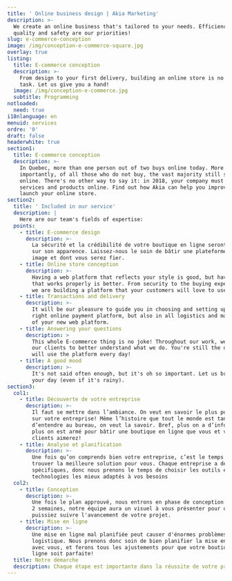 ```yaml
---
title: ' Online business design | Akia Marketing'
description: >-
  We create an online business that's tailored to your needs. Efficiency,
  quality and safety are our priorities!
slug: e-commerce-conception
image: /img/conception-e-commerce-square.jpg
overlay: true
listing:
  title: E-commerce conception
  description: >-
    From design to your first delivery, building an online store is no easy
    task. Let us give you a hand!
  image: /img/conception-e-commerce.jpg
  subtitle: Programming
notloaded:
  need: true
i18nlanguage: en
menuid: services
ordre: '0'
draft: false
headerwhite: true
section1:
  title: E-commerce conception
  description: >-
    In Quebec, more than one person out of two buys online today. More
    importantly, of all those who do not buy, the vast majority still shop
    online. There's no other way to say it: in 2018, your company must offer its
    services and products online. Find out how Akia can help you improve or
    launch your online store.
section2:
  title: ' Included in our service'
  description: |
    Here are our team's fields of expertise:
  points:
    - title: E-commerce design
      description: >-
        La sécurité et la crédibilité de votre boutique en ligne seront basées
        sur son apparence. Laissez-nous le soin de bâtir une plateforme à votre
        image et dont vous serez fier.
    - title: Online store conception
      description: >-
        Having a web platform that reflects your style is good, but having one
        that works properly is better. From security to the buying experience,
        we are building a platform that your customers will love to use.
    - title: Transactions and delivery
      description: >-
        It will be our pleasure to guide you in choosing and setting up the
        right online payment platform, but also in all logistics and management
        of your new web platform.
    - title: Answering your questions
      description: >
        This whole E-commerce thing is no joke! Throughout our work, we educate
        our clients to better understand what we do. You're still the one who
        will use the platform every day!
    - title: A good mood
      description: >-
        It's not said often enough, but it's oh so important. Let us brighten
        your day (even if it's rainy).
section3:
  col1:
    - title: Découverte de votre entreprise
      description: >-
        Il faut se mettre dans l’ambiance. On veut en savoir le plus possible
        sur votre entreprise! Même l’histoire que tout le monde est tanné
        d’entendre au bureau, on veut la savoir. Bref, plus on a d’informations,
        plus on est armé pour bâtir une boutique en ligne que vous et vos
        clients aimerez!
    - title: Analyse et planification
      description: >-
        Une fois qu’on comprends bien votre entreprise, c’est le temps de
        trouver la meilleure solution pour vous. Chaque entreprise a des besoins
        spécifiques, donc nous prenons le temps de choisir les outils et les
        technologies les mieux adaptés à vos besoins  
  col2:
    - title: Conception
      description: >-
        Une fois le plan approuvé, nous entrons en phase de conception. À chaque
        2 semaines, notre équipe aura un visuel à vous présenter pour que vous
        puissiez suivre l'avancement de votre projet. 
    - title: Mise en ligne
      description: >-
        Une mise en ligne mal planifiée peut causer d'énormes problèmes de
        logistique. Nous prenons donc soin de bien planifier la mise en ligne
        avec vous, et ferons tous les ajustements pour que votre boutique en
        ligne soit parfaite!
  title: Notre démarche
  description: Chaque étape est importante dans la réussite de votre projet.
---
```


